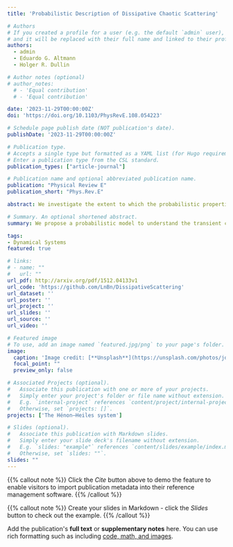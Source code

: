 ```yaml
---
title: 'Probabilistic Description of Dissipative Chaotic Scattering'

# Authors
# If you created a profile for a user (e.g. the default `admin` user), write the username (folder name) here
# and it will be replaced with their full name and linked to their profile.
authors:
  - admin
  - Eduardo G. Altmann
  - Holger R. Dullin

# Author notes (optional)
# author_notes:
  # - 'Equal contribution'
  # - 'Equal contribution'

date: '2023-11-29T00:00:00Z'
doi: 'https://doi.org/10.1103/PhysRevE.108.054223'

# Schedule page publish date (NOT publication's date).
publishDate: '2023-11-29T00:00:00Z'

# Publication type.
# Accepts a single type but formatted as a YAML list (for Hugo requirements).
# Enter a publication type from the CSL standard.
publication_types: ["article-journal"]

# Publication name and optional abbreviated publication name.
publication: "Physical Review E"
publication_short: "Phys.Rev.E"

abstract: We investigate the extent to which the probabilistic properties of chaotic scattering systems with dissipation can be understood from the properties of the dissipation-free system. For large energies, a fully chaotic scattering leads to an exponential decay of the survival probability $$P(t) \sim e^{-\kappa t}$$, with an escape rate $$\kappa$$ that decreases with energy. Dissipation leads to the appearance of different finite-time regimes in $$P(t)$$. We show how these different regimes can be understood for small dissipations and long times from the (effective) escape rate $$\kappa$$ (including the nonhyperbolic regime) of the conservative system, until the energy reaches a critical value at which no escape is possible. More generally, we argue that for small dissipation and long times the surviving trajectories in the dissipative system are distributed according to the conditionally invariant measure of the conservative system at the corresponding energy. Quantitative predictions of our general theory are compared with numerical simulations in the Hénon-Heiles model.

# Summary. An optional shortened abstract.
summary: We propose a probabilistic model to understand the transient chaos properties of open chaotic systems subject to dissipation.

tags:
- Dynamical Systems
featured: true

# links:
# - name: ""
#   url: ""
url_pdf: http://arxiv.org/pdf/1512.04133v1
url_code: 'https://github.com/LnBn/DissipativeScattering'
url_dataset: ''
url_poster: ''
url_project: ''
url_slides: ''
url_source: ''
url_video: ''

# Featured image
# To use, add an image named `featured.jpg/png` to your page's folder. 
image:
  caption: 'Image credit: [**Unsplash**](https://unsplash.com/photos/jdD8gXaTZsc)'
  focal_point: ""
  preview_only: false

# Associated Projects (optional).
#   Associate this publication with one or more of your projects.
#   Simply enter your project's folder or file name without extension.
#   E.g. `internal-project` references `content/project/internal-project/index.md`.
#   Otherwise, set `projects: []`.
projects: ['The Hénon–Heiles system']

# Slides (optional).
#   Associate this publication with Markdown slides.
#   Simply enter your slide deck's filename without extension.
#   E.g. `slides: "example"` references `content/slides/example/index.md`.
#   Otherwise, set `slides: ""`.
slides: ""
---
```


{{% callout note %}}
Click the *Cite* button above to demo the feature to enable visitors to import publication metadata into their reference management software.
{{% /callout %}}

{{% callout note %}}
Create your slides in Markdown - click the *Slides* button to check out the example.
{{% /callout %}}

Add the publication's **full text** or **supplementary notes** here. You can use rich formatting such as including [code, math, and images](https://docs.hugoblox.com/content/writing-markdown-latex/).
